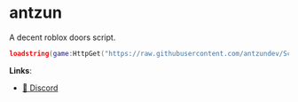 # antzun
A decent roblox doors script.

```lua
loadstring(game:HttpGet("https://raw.githubusercontent.com/antzundev/Script/refs/heads/main/main.lua"))()
```

**Links**:
- [💬 Discord](https://discord.gg/KnsmVffty7)
